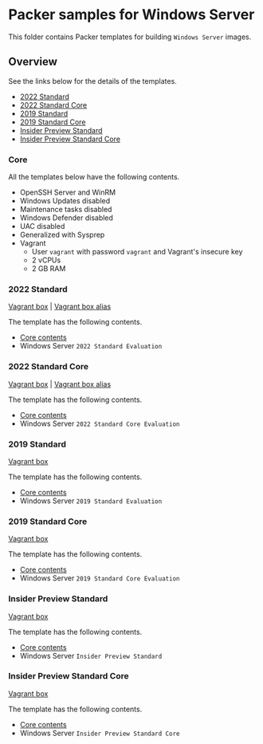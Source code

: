 # Packer samples for Windows Server

This folder contains Packer templates for building `Windows Server` images.

## Overview

See the links below for the details of the templates.

- [2022 Standard](#2022-standard)
- [2022 Standard Core](#2022-standard-core)
- [2019 Standard](#2019-standard)
- [2019 Standard Core](#2019-standard-core)
- [Insider Preview Standard](#insider-preview-standard)
- [Insider Preview Standard Core](#insider-preview-standard-core)

### Core

All the templates below have the following contents.

- OpenSSH Server and WinRM
- Windows Updates disabled
- Maintenance tasks disabled
- Windows Defender disabled
- UAC disabled
- Generalized with Sysprep
- Vagrant
  - User `vagrant` with password `vagrant` and Vagrant's insecure key
  - 2 vCPUs
  - 2 GB RAM

### 2022 Standard

[Vagrant box](https://app.vagrantup.com/gusztavvargadr/boxes/windows-server-2022-standard) | [Vagrant box alias](https://app.vagrantup.com/gusztavvargadr/boxes/windows-server)  

The template has the following contents.

- [Core contents](#core)
- Windows Server `2022 Standard Evaluation`

### 2022 Standard Core

[Vagrant box](https://app.vagrantup.com/gusztavvargadr/boxes/windows-server-2022-standard-core) | [Vagrant box alias](https://app.vagrantup.com/gusztavvargadr/boxes/windows-server-core)  

The template has the following contents.

- [Core contents](#core)
- Windows Server `2022 Standard Core Evaluation`

### 2019 Standard

[Vagrant box](https://app.vagrantup.com/gusztavvargadr/boxes/windows-server-2019-standard)  

The template has the following contents.

- [Core contents](#core)
- Windows Server `2019 Standard Evaluation`

### 2019 Standard Core

[Vagrant box](https://app.vagrantup.com/gusztavvargadr/boxes/windows-server-2019-standard-core)  

The template has the following contents.

- [Core contents](#core)
- Windows Server `2019 Standard Core Evaluation`

### Insider Preview Standard

[Vagrant box](https://app.vagrantup.com/gusztavvargadr/boxes/windows-server-insider-preview-standard)  

The template has the following contents.

- [Core contents](#core)
- Windows Server `Insider Preview Standard`

### Insider Preview Standard Core

[Vagrant box](https://app.vagrantup.com/gusztavvargadr/boxes/windows-server-insider-preview-standard-core)  

The template has the following contents.

- [Core contents](#core)
- Windows Server `Insider Preview Standard Core`
